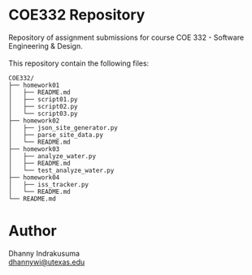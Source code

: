 # COE332 Repository
Repository of assignment submissions for course COE 332 - Software Engineering & Design.
<br><br>
This repository contain the following files:
```
COE332/
├── homework01
│   ├── README.md
│   ├── script01.py
│   ├── script02.py
│   └── script03.py
├── homework02
│   ├── json_site_generator.py
│   ├── parse_site_data.py
│   └── README.md
├── homework03
│   ├── analyze_water.py
│   ├── README.md
│   └── test_analyze_water.py
├── homework04
│   ├── iss_tracker.py
│   └── README.md
└── README.md
```


# Author
Dhanny Indrakusuma<br>
dhannywi@utexas.edu<br>

